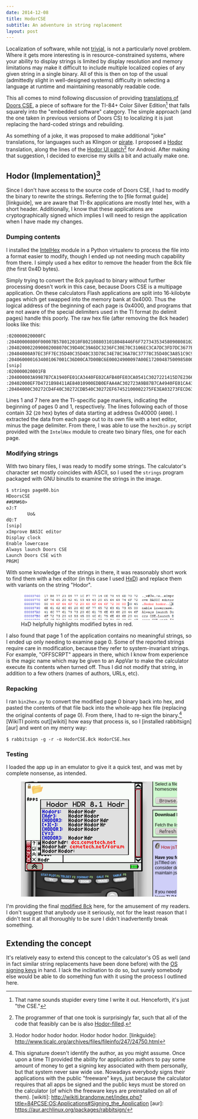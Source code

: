 ```yaml
---
date: 2014-12-08
title: HodorCSE
subtitle: An adventure in string replacement
layout: post
---
```


Localization of software, while not [trivial][perl-maketext], is not a
particularly novel problem. Where it gets more interesting is in
resource-constrained systems, where your ability to display strings
is limited by display resolution and memory limitations may make it
difficult to include multiple localized copies of any given string in
a single binary. All of this is then on top of the usual (admittedly slight
in well-designed systems) difficulty in selecting a language at runtime
and maintaining reasonably readable code.

[perl-maketext]: http://docs.activestate.com/activeperl/5.8/lib/Locale/Maketext/TPJ13.html

This all comes to mind following discussion of providing
[translations of Doors CSE][translation-thread], a piece of software for
the TI-84+ Color Silver Edition[^1] that falls squarely into the "embedded
software" category. The simple approach (and the one taken in previous versions
of Doors CS) to localizing it is just replacing the hard-coded strings
and rebuilding.

[translation-thread]: http://www.cemetech.net/forum/viewtopic.php?t=10989
[^1]: That name sounds stupider every time I write it out. Henceforth, it's
      just "the CSE."

As something of a joke, it was proposed to make additional "joke" translations,
for languages such as Klingon or [pirate][pirate-translation]. I proposed a
[Hodor][hodor] translation, along the lines of the [Hodor UI patch][xposed][^java]
for Android. After making that suggestion, I decided to exercise my skills a
bit and actually make one.

[pirate-translation]: http://talklikeapirate.com/translator.html
[hodor]: http://awoiaf.westeros.org/index.php/Hodor
[xposed]: http://repo.xposed.info/module/com.germainz.hodor
[^java]: The programmer of that one took is surprisingly far, such that all
         of the code that feasibly can be is also
         [Hodor-filled](https://raw.githubusercontent.com/GermainZ/Hodor/b6e90c00a616ddd7bc66eb7c42c896d88f70733c/src/com/germainz/hodor/Hodor.java).

## Hodor (Implementation)[^hodor]

Since I don't have access to the source code of Doors CSE, I had to modify
the binary to rewrite the strings. Referring the to [file format guide][linkguide],
we are aware that TI-8x applications are mostly Intel hex, with a short header.
Additionally, I know that these applications are cryptographically signed which
implies I will need to resign the application when I have made my changes.

[^hodor]: Hodor hodor hodor hodor. Hodor hodor hodor.
[linkguide]: http://www.ticalc.org/archives/files/fileinfo/247/24750.html

### Dumping contents

I installed the [IntelHex][intelhex] module in a Python virtualenv to process
the file into a format easier to modify, though I ended up not needing much
capability from there. I simply used a hex editor to remove the header from
the 8ck file (the first 0x4D bytes).

Simply trying to convert the 8ck payload to binary without further processing
doesn't work in this case, because Doors CSE is a multipage application. On these
calculators Flash applications are split into 16-kilobyte pages which get swapped
into the memory bank at 0x4000. Thus the logical address of the beginning of each
page is 0x4000, and programs that are not aware of the special delimiters used in
the TI format (to delimit pages) handle this poorly. The raw hex file (after removing
the 8ck header) looks like this:

[intelhex]: https://pypi.python.org/pypi/IntelHex/1.5

```
:020000020000FC
:20400000800F00007B578012010F8021088031018048446F6F727343534580908081020382
:2040200022090002008070C39D40C39A6DC3236FC30E70C3106EC3CA7DC3FD7DC3677EC370
:20404000A97EC3FF7EC35D40C35D40C33D78C34E78C36A78C37778C35D40C3A851C9C940F3
:2040600001634001067001C36D00CA7D00BC6E00024900097A00E17200487500985800BDF8
[snip]
:020000020001FB
:204000003A9987B7CA1940FE01CA3440FE02CAFB40FE03CA0541C3027221415D7E23666FAD
:20402000EF7D4721B98411AE84010900EDB0EFAA4AC302723A9B87B7CA4940FE01CA4340B9
:20404000C30272CD4F40C30272CDB540C30272EF67452100002275FE3EA03273FECD63405B
```

Lines 1 and 7 here are the TI-specific page markers, indicating the beginning
of pages 0 and 1, respectively. The lines following each of those contain
32 (`20` hex) bytes of data starting at address 0x40000 (`4000`). I extracted
the data from each page out to its own file with a text editor, minus the
page delimiter. From there, I was able to use the `hex2bin.py` script provided
with the `IntelHex` module to create two binary files, one for each page.

### Modifying strings

With two binary files, I was ready to modify some strings. The calculator's
character set mostly coincides with ASCII, so I used the `strings` program
packaged with GNU binutils to examine the strings in the image.

```
$ strings page00.bin
HDoorsCSE
##6M#60>
oJ:T
        Uo&
dQ:T
[snip]
xImprove BASIC editor
Display clock
Enable lowercase
Always launch Doors CSE
Launch Doors CSE with
PRGM]
```

With some knowledge of the strings in there, it was reasonably short work to
find them with a hex editor (in this case I used [HxD][hxd]) and replace
them with variants on the string "Hodor".

[hxd]: http://mh-nexus.de/en/hxd/

<figure>
    <img src="/images/2014/hodor-page00.png" />
    <figcaption>HxD helpfully highlights modified bytes in red.</figcaption>
</figure>

I also found that page 1 of the application contains no meaningful strings,
so I ended up only needing to examine page 0. Some of the reported strings
require care in modification, because they refer to system-invariant strings.
For example, "OFFSCRPT" appears in there, which I know from experience is
the magic name which may be given to an AppVar to make the calculator
execute its contents when turned off. Thus I did not modify that string,
in addition to a few others (names of authors, URLs, etc).

### Repacking

I ran `bin2hex.py` to convert the modified page 0 binary back into hex, and
pasted the contents of that file back into the whole-app hex file (replacing
the original contents of page 0). From there, I had to re-sign the
binary.[^signing] [WikiTI points out][wikiti] how easy that process is, so I
[installed rabbitsign][aur] and went on my merry way:

```
$ rabbitsign -g -r -o HodorCSE.8ck HodorCSE.hex
```

[^signing]: This signature doesn't identify the author, as you might assume.
            Once upon a time TI provided the ability for application authors
            to pay some amount of money to get a signing key associated with
            them personally, but that system never saw wide use. Nowadays
            everybody signs their applications with the public "freeware" keys,
            just because the calculator requires that all apps be signed and
            the public keys must be stored on the calculator (of which the freeware
            keys are preinstalled on all of them).
[wikiti]: http://wikiti.brandonw.net/index.php?title=84PCSE:OS:Applications#Signing_the_Application
[aur]: https://aur.archlinux.org/packages/rabbitsign/

### Testing

I loaded the app up in an emulator to give it a quick test, and was met by
complete nonsense, as intended.

<figure>
    <img src="/images/2014/hodor-jstified.png" />
</figure>

I'm providing the final [modified 8ck][8ck] here, for the amusement
of my readers. I don't suggest that anybody use it seriously, not for the least
reason that I didn't test it at all thoroughly to be sure I didn't inadvertently
break something.

[8ck]: /images/2014/HodorCSE.8ck

## Extending the concept

It's relatively easy to extend this concept to the calculator's OS as well
(and in fact similar string replacements have been done before) with the
[OS signing keys][os-keys] in hand. I lack the inclination to do so,
but surely somebody else would be able to do something fun with it using the
process I outlined here.

[os-keys]: https://en.wikipedia.org/wiki/Texas_Instruments_signing_key_controversy
